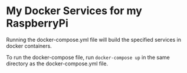 # My Docker Services for my RaspberryPi
Running the docker-compose.yml file will build the specified services in docker containers.

To run the docker-compose file, run `docker-compose up` in the same directory as the docker-compose.yml file.
